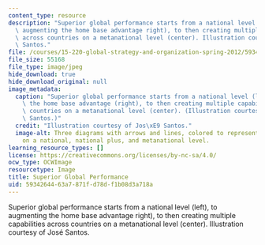 ```yaml
---
content_type: resource
description: "Superior global performance starts from a national level (left), to\
  \ augmenting the home base advantage right), to then creating multiple capabilities\
  \ across countries on a metanational level (center). Illustration courtesy of Jos\xE9\
  \ Santos."
file: /courses/15-220-global-strategy-and-organization-spring-2012/5934264463a7871fd78df1b08d3a718a_15-220s12.jpg
file_size: 55168
file_type: image/jpeg
hide_download: true
hide_download_original: null
image_metadata:
  caption: "Superior global performance starts from a national level (left), to augmenting\
    \ the home base advantage (right), to then creating multiple capabilities across\
    \ countries on a metanational level (center). (Illustration courtesy of Jos\xE9\
    \ Santos.)"
  credit: "Illustration courtesy of Jos\xE9 Santos."
  image-alt: Three diagrams with arrows and lines, colored to represent country relations
    on a national, national plus, and metanational level.
learning_resource_types: []
license: https://creativecommons.org/licenses/by-nc-sa/4.0/
ocw_type: OCWImage
resourcetype: Image
title: Superior Global Performance
uid: 59342644-63a7-871f-d78d-f1b08d3a718a
---
```

Superior global performance starts from a national level (left), to augmenting the home base advantage right), to then creating multiple capabilities across countries on a metanational level (center). Illustration courtesy of José Santos.